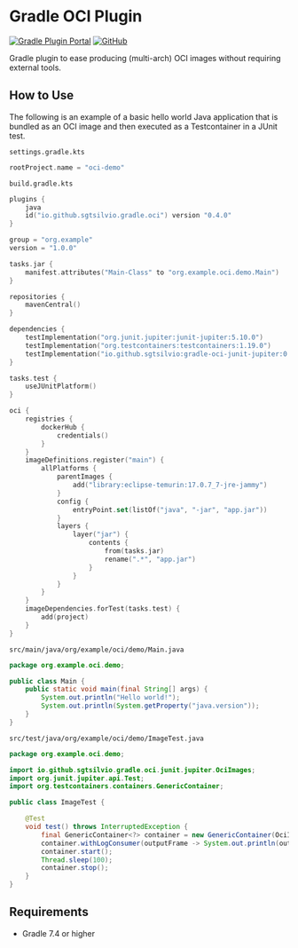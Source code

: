 # Gradle OCI Plugin

[![Gradle Plugin Portal](https://img.shields.io/gradle-plugin-portal/v/io.github.sgtsilvio.gradle.oci?color=brightgreen&style=for-the-badge)](https://plugins.gradle.org/plugin/io.github.sgtsilvio.gradle.oci)
[![GitHub](https://img.shields.io/github/license/sgtsilvio/gradle-oci?color=brightgreen&style=for-the-badge)](LICENSE)

[//]: # ([![GitHub Workflow Status &#40;with branch&#41;]&#40;https://img.shields.io/github/actions/workflow/status/sgtsilvio/gradle-oci/check.yml?branch=master&style=for-the-badge&#41;]&#40;https://github.com/SgtSilvio/gradle-oci/actions/workflows/check.yml?query=branch%3Amaster&#41;)

Gradle plugin to ease producing (multi-arch) OCI images without requiring external tools.

## How to Use

The following is an example of a basic hello world Java application that is bundled as an OCI image and then executed as a Testcontainer in a JUnit test.

`settings.gradle.kts`

```kotlin
rootProject.name = "oci-demo"
```

`build.gradle.kts`

```kotlin
plugins {
    java
    id("io.github.sgtsilvio.gradle.oci") version "0.4.0"
}

group = "org.example"
version = "1.0.0"

tasks.jar {
    manifest.attributes("Main-Class" to "org.example.oci.demo.Main")
}

repositories {
    mavenCentral()
}

dependencies {
    testImplementation("org.junit.jupiter:junit-jupiter:5.10.0")
    testImplementation("org.testcontainers:testcontainers:1.19.0")
    testImplementation("io.github.sgtsilvio:gradle-oci-junit-jupiter:0.1.0")
}

tasks.test {
    useJUnitPlatform()
}

oci {
    registries {
        dockerHub {
            credentials()
        }
    }
    imageDefinitions.register("main") {
        allPlatforms {
            parentImages {
                add("library:eclipse-temurin:17.0.7_7-jre-jammy")
            }
            config {
                entryPoint.set(listOf("java", "-jar", "app.jar"))
            }
            layers {
                layer("jar") {
                    contents {
                        from(tasks.jar)
                        rename(".*", "app.jar")
                    }
                }
            }
        }
    }
    imageDependencies.forTest(tasks.test) {
        add(project)
    }
}
```

`src/main/java/org/example/oci/demo/Main.java`

```java
package org.example.oci.demo;

public class Main {
    public static void main(final String[] args) {
        System.out.println("Hello world!");
        System.out.println(System.getProperty("java.version"));
    }
}
```

`src/test/java/org/example/oci/demo/ImageTest.java`

```java
package org.example.oci.demo;

import io.github.sgtsilvio.gradle.oci.junit.jupiter.OciImages;
import org.junit.jupiter.api.Test;
import org.testcontainers.containers.GenericContainer;

public class ImageTest {

    @Test
    void test() throws InterruptedException {
        final GenericContainer<?> container = new GenericContainer(OciImages.getImageName("example/oci-demo:1.0.0"));
        container.withLogConsumer(outputFrame -> System.out.println(outputFrame.getUtf8StringWithoutLineEnding()));
        container.start();
        Thread.sleep(100);
        container.stop();
    }
}
```

## Requirements

- Gradle 7.4 or higher
